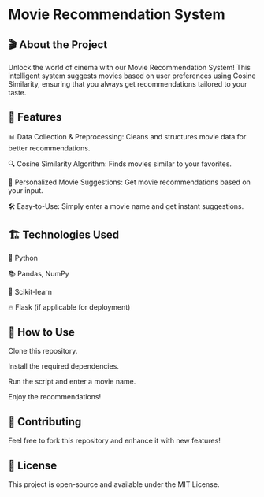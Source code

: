 # Movie Recommendation System

## 🎬 About the Project

Unlock the world of cinema with our Movie Recommendation System! This intelligent system suggests movies based on user preferences using Cosine Similarity, ensuring that you always get recommendations tailored to your taste.

## 🚀 Features

📊 Data Collection & Preprocessing: Cleans and structures movie data for better recommendations.

🔍 Cosine Similarity Algorithm: Finds movies similar to your favorites.

🎥 Personalized Movie Suggestions: Get movie recommendations based on your input.

🛠 Easy-to-Use: Simply enter a movie name and get instant suggestions.

## 🏗 Technologies Used

🐍 Python

📚 Pandas, NumPy

🤖 Scikit-learn

🔥 Flask (if applicable for deployment)

## 📝 How to Use

Clone this repository.

Install the required dependencies.

Run the script and enter a movie name.

Enjoy the recommendations!

## 🤝 Contributing

Feel free to fork this repository and enhance it with new features!

## 📜 License

This project is open-source and available under the MIT License.

